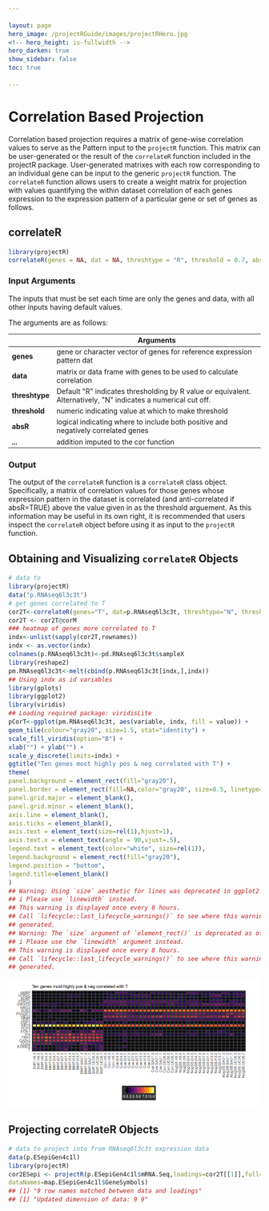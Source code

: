 ```yaml
---

layout: page
hero_image: /projectRGuide/images/projectRHero.jpg
<!-- hero_height: is-fullwidth -->
hero_darken: true
show_sidebar: false
toc: true

---
```


# Correlation Based Projection

Correlation based projection requires a matrix of gene-wise correlation values to serve as the Pattern input to the ```projectR``` function. This matrix can be user-generated or the result of
the ```correlateR``` function included in the projectR package. User-generated matrixes with each row corresponding to an individual gene can be input to the generic ```projectR``` function.
The ```correlateR``` function allows users to create a weight matrix for projection with values quantifying the within dataset correlation of each genes expression to the expression pattern
of a particular gene or set of genes as follows.

## correlateR

```r
library(projectR)
correlateR(genes = NA, dat = NA, threshtype = "R", threshold = 0.7, absR = FALSE, ...)
```

### Input Arguments

The inputs that must be set each time are only the genes and data, with all other inputs having default values.

The arguments are as follows:

|                | Arguments                                                                                                      |
|----------------|----------------------------------------------------------------------------------------------------------------|
| **genes**      | gene or character vector of genes for reference expression pattern dat                                         |
| **data**       | matrix or data frame with genes to be used to calculate correlation                                            |
| **threshtype** | Default "R" indicates thresholding by R value or equivalent. Alternatively, "N" indicates a numerical cut off. |
| **threshold**  | numeric indicating value at which to make threshold                                                            |
| **absR**       | logical indicating where to include both positive and negatively correlated genes                              |
| ***...***      | addition imputed to the cor function                                                                           |

### Output

The output of the ```correlateR``` function is a ```correlateR``` class object. Specifically, a matrix of correlation values for those genes whose expression pattern in the dataset is correlated
(and anti-correlated if absR=TRUE) above the value given in as the threshold arguement. As this information may be useful in its own right, it is recommended that users inspect the
```correlateR``` object before using it as input to the ```projectR``` function.

## Obtaining and Visualizing ```correlateR``` Objects

```r
# data to
library(projectR)
data("p.RNAseq6l3c3t")
# get genes correlated to T
cor2T<-correlateR(genes="T", dat=p.RNAseq6l3c3t, threshtype="N", threshold=10, absR=TRUE)
cor2T <- cor2T@corM
### heatmap of genes more correlated to T
indx<-unlist(sapply(cor2T,rownames))
indx <- as.vector(indx)
colnames(p.RNAseq6l3c3t)<-pd.RNAseq6l3c3t$sampleX
library(reshape2)
pm.RNAseq6l3c3t<-melt(cbind(p.RNAseq6l3c3t[indx,],indx))
## Using indx as id variables
library(gplots)
library(ggplot2)
library(viridis)
## Loading required package: viridisLite
pCorT<-ggplot(pm.RNAseq6l3c3t, aes(variable, indx, fill = value)) +
geom_tile(colour="gray20", size=1.5, stat="identity") +
scale_fill_viridis(option="B") +
xlab("") + ylab("") +
scale_y_discrete(limits=indx) +
ggtitle("Ten genes most highly pos & neg correlated with T") +
theme(
panel.background = element_rect(fill="gray20"),
panel.border = element_rect(fill=NA,color="gray20", size=0.5, linetype="solid"),
panel.grid.major = element_blank(),
panel.grid.minor = element_blank(),
axis.line = element_blank(),
axis.ticks = element_blank(),
axis.text = element_text(size=rel(1),hjust=1),
axis.text.x = element_text(angle = 90,vjust=.5),
legend.text = element_text(color="white", size=rel(1)),
legend.background = element_rect(fill="gray20"),
legend.position = "bottom",
legend.title=element_blank()
)
## Warning: Using `size` aesthetic for lines was deprecated in ggplot2 3.4.0.
## i Please use `linewidth` instead.
## This warning is displayed once every 8 hours.
## Call `lifecycle::last_lifecycle_warnings()` to see where this warning was
## generated.
## Warning: The `size` argument of `element_rect()` is deprecated as of ggplot2 3.4.0.
## i Please use the `linewidth` argument instead.
## This warning is displayed once every 8 hours.
## Call `lifecycle::last_lifecycle_warnings()` to see where this warning was
## generated.
```

![Gene Heatmap](/images/GeneHeatmap.png)

## Projecting correlateR Objects

```r
# data to project into from RNAseq6l3c3t expression data
data(p.ESepiGen4c1l)
library(projectR)
cor2ESepi <- projectR(p.ESepiGen4c1l$mRNA.Seq,loadings=cor2T[[1]],full=FALSE,
dataNames=map.ESepiGen4c1l$GeneSymbols)
## [1] "9 row names matched between data and loadings"
## [1] "Updated dimension of data: 9 9"
```
